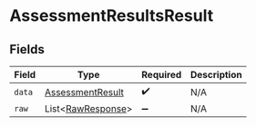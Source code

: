 # AssessmentResultsResult


## Fields

| Field                                                           | Type                                                            | Required                                                        | Description                                                     |
| --------------------------------------------------------------- | --------------------------------------------------------------- | --------------------------------------------------------------- | --------------------------------------------------------------- |
| `data`                                                          | [AssessmentResult](../../models/components/AssessmentResult.md) | :heavy_check_mark:                                              | N/A                                                             |
| `raw`                                                           | List\<[RawResponse](../../models/components/RawResponse.md)>    | :heavy_minus_sign:                                              | N/A                                                             |